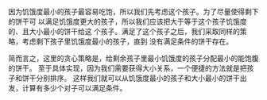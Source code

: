 因为饥饿度最小的孩子最容易吃饱，所以我们先考虑这个孩子。为了尽量使得剩下的饼干可
以满足饥饿度更大的孩子，所以我们应该把大于等于这个孩子饥饿度的、且大小最小的饼干给这
个孩子。满足了这个孩子之后，我们采取同样的策略，考虑剩下孩子里饥饿度最小的孩子，直到
没有满足条件的饼干存在。

简而言之，这里的贪心策略是，给剩余孩子里最小饥饿度的孩子分配最小的能饱腹的饼干。
至于具体实现，因为我们需要获得大小关系，一个便捷的方法就是把孩子和饼干分别排序。
这样我们就可以从饥饿度最小的孩子和大小最小的饼干出发，计算有多少个对子可以满足条件。
